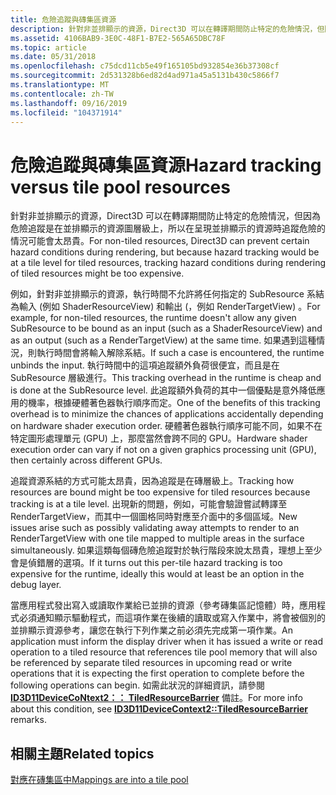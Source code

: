 ```yaml
---
title: 危險追蹤與磚集區資源
description: 針對非並排顯示的資源，Direct3D 可以在轉譯期間防止特定的危險情況，但因為危險追蹤是在並排顯示的資源圖層級上，所以在呈現並排顯示的資源時追蹤危險的情況可能會太昂貴。
ms.assetid: 4106BAB9-3E0C-48F1-B7E2-565A65DBC78F
ms.topic: article
ms.date: 05/31/2018
ms.openlocfilehash: c75dcd11cb5e49f165105bd932854e36b37308cf
ms.sourcegitcommit: 2d531328b6ed82d4ad971a45a5131b430c5866f7
ms.translationtype: MT
ms.contentlocale: zh-TW
ms.lasthandoff: 09/16/2019
ms.locfileid: "104371914"
---
```

# <a name="hazard-tracking-versus-tile-pool-resources"></a><span data-ttu-id="cda30-103">危險追蹤與磚集區資源</span><span class="sxs-lookup"><span data-stu-id="cda30-103">Hazard tracking versus tile pool resources</span></span>

<span data-ttu-id="cda30-104">針對非並排顯示的資源，Direct3D 可以在轉譯期間防止特定的危險情況，但因為危險追蹤是在並排顯示的資源圖層級上，所以在呈現並排顯示的資源時追蹤危險的情況可能會太昂貴。</span><span class="sxs-lookup"><span data-stu-id="cda30-104">For non-tiled resources, Direct3D can prevent certain hazard conditions during rendering, but because hazard tracking would be at a tile level for tiled resources, tracking hazard conditions during rendering of tiled resources might be too expensive.</span></span>

<span data-ttu-id="cda30-105">例如，針對非並排顯示的資源，執行時間不允許將任何指定的 SubResource 系結為輸入 (例如 ShaderResourceView) 和輸出 (，例如 RenderTargetView) 。</span><span class="sxs-lookup"><span data-stu-id="cda30-105">For example, for non-tiled resources, the runtime doesn't allow any given SubResource to be bound as an input (such as a ShaderResourceView) and as an output (such as a RenderTargetView) at the same time.</span></span> <span data-ttu-id="cda30-106">如果遇到這種情況，則執行時間會將輸入解除系結。</span><span class="sxs-lookup"><span data-stu-id="cda30-106">If such a case is encountered, the runtime unbinds the input.</span></span> <span data-ttu-id="cda30-107">執行時間中的這項追蹤額外負荷很便宜，而且是在 SubResource 層級進行。</span><span class="sxs-lookup"><span data-stu-id="cda30-107">This tracking overhead in the runtime is cheap and is done at the SubResource level.</span></span> <span data-ttu-id="cda30-108">此追蹤額外負荷的其中一個優點是意外降低應用的機率，根據硬體著色器執行順序而定。</span><span class="sxs-lookup"><span data-stu-id="cda30-108">One of the benefits of this tracking overhead is to minimize the chances of applications accidentally depending on hardware shader execution order.</span></span> <span data-ttu-id="cda30-109">硬體著色器執行順序可能不同，如果不在特定圖形處理單元 (GPU) 上，那麼當然會跨不同的 GPU。</span><span class="sxs-lookup"><span data-stu-id="cda30-109">Hardware shader execution order can vary if not on a given graphics processing unit (GPU), then certainly across different GPUs.</span></span>

<span data-ttu-id="cda30-110">追蹤資源系結的方式可能太昂貴，因為追蹤是在磚層級上。</span><span class="sxs-lookup"><span data-stu-id="cda30-110">Tracking how resources are bound might be too expensive for tiled resources because tracking is at a tile level.</span></span> <span data-ttu-id="cda30-111">出現新的問題，例如，可能會驗證嘗試轉譯至 RenderTargetView，而其中一個圖格同時對應至介面中的多個區域。</span><span class="sxs-lookup"><span data-stu-id="cda30-111">New issues arise such as possibly validating away attempts to render to an RenderTargetView with one tile mapped to multiple areas in the surface simultaneously.</span></span> <span data-ttu-id="cda30-112">如果這類每個磚危險追蹤對於執行階段來說太昂貴，理想上至少會是偵錯層的選項。</span><span class="sxs-lookup"><span data-stu-id="cda30-112">If it turns out this per-tile hazard tracking is too expensive for the runtime, ideally this would at least be an option in the debug layer.</span></span>

<span data-ttu-id="cda30-113">當應用程式發出寫入或讀取作業給已並排的資源（參考磚集區記憶體）時，應用程式必須通知顯示驅動程式，而這項作業在後續的讀取或寫入作業中，將會被個別的並排顯示資源參考，讓您在執行下列作業之前必須先完成第一項作業。</span><span class="sxs-lookup"><span data-stu-id="cda30-113">An application must inform the display driver when it has issued a write or read operation to a tiled resource that references tile pool memory that will also be referenced by separate tiled resources in upcoming read or write operations that it is expecting the first operation to complete before the following operations can begin.</span></span> <span data-ttu-id="cda30-114">如需此狀況的詳細資訊，請參閱 [**ID3D11DeviceCoNtext2：： TiledResourceBarrier**](/windows/desktop/api/D3D11_2/nf-d3d11_2-id3d11devicecontext2-tiledresourcebarrier) 備註。</span><span class="sxs-lookup"><span data-stu-id="cda30-114">For more info about this condition, see [**ID3D11DeviceContext2::TiledResourceBarrier**](/windows/desktop/api/D3D11_2/nf-d3d11_2-id3d11devicecontext2-tiledresourcebarrier) remarks.</span></span>

## <a name="related-topics"></a><span data-ttu-id="cda30-115">相關主題</span><span class="sxs-lookup"><span data-stu-id="cda30-115">Related topics</span></span>

<dl> <dt>

[<span data-ttu-id="cda30-116">對應在磚集區中</span><span class="sxs-lookup"><span data-stu-id="cda30-116">Mappings are into a tile pool</span></span>](mappings-are-into-a-tile-pool.md)
</dt> </dl>

 

 




